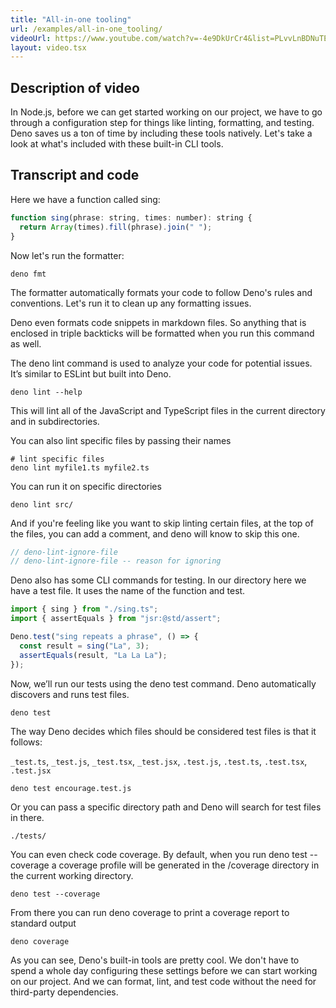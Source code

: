 ```yaml
---
title: "All-in-one tooling"
url: /examples/all-in-one_tooling/
videoUrl: https://www.youtube.com/watch?v=-4e9DkUrCr4&list=PLvvLnBDNuTEov9EBIp3MMfHlBxaKGRWTe&index=5
layout: video.tsx
---
```


## Description of video

In Node.js, before we can get started working on our project, we have to go
through a configuration step for things like linting, formatting, and testing.
Deno saves us a ton of time by including these tools natively. Let's take a look
at what's included with these built-in CLI tools.

## Transcript and code

Here we have a function called sing:

```javascript
function sing(phrase: string, times: number): string {
  return Array(times).fill(phrase).join(" ");
}
```

Now let's run the formatter:

```shell
deno fmt
```

The formatter automatically formats your code to follow Deno's rules and
conventions. Let's run it to clean up any formatting issues.

Deno even formats code snippets in markdown files. So anything that is enclosed
in triple backticks will be formatted when you run this command as well.

The deno lint command is used to analyze your code for potential issues. It’s
similar to ESLint but built into Deno.

```shell
deno lint --help
```

This will lint all of the JavaScript and TypeScript files in the current
directory and in subdirectories.

You can also lint specific files by passing their names

```shell
# lint specific files
deno lint myfile1.ts myfile2.ts
```

You can run it on specific directories

```shell
deno lint src/
```

And if you're feeling like you want to skip linting certain files, at the top of
the files, you can add a comment, and deno will know to skip this one.

```javascript
// deno-lint-ignore-file
// deno-lint-ignore-file -- reason for ignoring
```

Deno also has some CLI commands for testing. In our directory here we have a
test file. It uses the name of the function and test.

```javascript title="sing_test.ts"
import { sing } from "./sing.ts";
import { assertEquals } from "jsr:@std/assert";

Deno.test("sing repeats a phrase", () => {
  const result = sing("La", 3);
  assertEquals(result, "La La La");
});
```

Now, we’ll run our tests using the deno test command. Deno automatically
discovers and runs test files.

```shell
deno test
```

The way Deno decides which files should be considered test files is that it
follows:

`_test.ts`, `_test.js`, `_test.tsx`, `_test.jsx`, `.test.js`, `.test.ts`,
`.test.tsx`, `.test.jsx`

`deno test encourage.test.js`

Or you can pass a specific directory path and Deno will search for test files in
there.

```sh
./tests/
```

You can even check code coverage. By default, when you run deno test \--coverage
a coverage profile will be generated in the /coverage directory in the current
working directory.

```shell
deno test --coverage
```

From there you can run deno coverage to print a coverage report to standard
output

```shell
deno coverage
```

As you can see, Deno's built-in tools are pretty cool. We don't have to spend a
whole day configuring these settings before we can start working on our project.
And we can format, lint, and test code without the need for third-party
dependencies.
